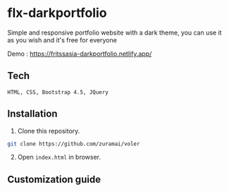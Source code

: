 # flx-darkportfolio

Simple and responsive portfolio website with a dark theme,
you can use it as you wish and it's free for everyone

Demo : https://fritssasia-darkportfolio.netlify.app/

## Tech
```
HTML, CSS, Bootstrap 4.5, JQuery
```
## Installation
1. Clone this repository.
```bash
git clone https://github.com/zuramai/voler
```
2. Open ```index.html``` in browser.

## Customization guide